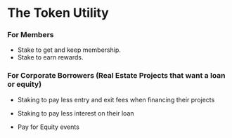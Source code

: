# The Token Utility

### For Members&#x20;

* Stake to get and keep membership.&#x20;
*   Stake to earn rewards.



### For Corporate Borrowers (Real Estate Projects that want a loan or equity)&#x20;

* Staking to pay less entry and exit fees when financing their projects
* Staking to pay less interest on their loan&#x20;
*   Pay for Equity events

    &#x20;



